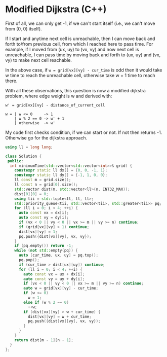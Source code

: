 # Modified Dijkstra (C++)

First of all, we can only get -1, if we can't start itself (i.e., we can't move
from (0, 0) itself).

If I start and anytime next cell is unreachable, then I can move back and forth
to/from previous cell, from which I reached here to pass time. For example, if
I moved from (ux, uy) to (vx, vy) and now next cell is unreachable, I can pass
time by moving back and forth to (ux, uy) and (vx, vy) to make next cell reachable.

In the above case, if `w = grid[vx][vy] - cur_time` is odd then it would take w
time to reach the unreachable cell, otherwise take w + 1 time to reach there.

With all these observations, this question is now a modified dijkstra problem, where
edge weight is w and derived with:
```
w' = grid[vx][vy] - distance_of_current_cell

w = | w <= 0     -> 1
    | w % 2 == 0 -> w' + 1
    | otherwise  -> w'
```

My code first checks condition, if we can start or not. If not then returns -1.
Otherwise go for the dijkstra approach.

```cpp
using ll = long long;

class Solution {
 public:
  int minimumTime(std::vector<std::vector<int>>& grid) {
    constexpr static ll dx[] = {0, 0, -1, 1};
    constexpr static ll dy[] = {-1, 1, 0, 0};
    ll const m = grid.size();
    ll const n = grid[0].size();
    std::vector dist(m, std::vector<ll>(n, INT32_MAX));
    dist[0][0] = 0;
    using tii = std::tuple<ll, ll, ll>;
    std::priority_queue<tii, std::vector<tii>, std::greater<tii>> pq;
    for (ll i = 0; i < 4; ++i) {
      auto const vx = dx[i];
      auto const vy = dy[i];
      if (vx < 0 || vy < 0 || vx >= m || vy >= n) continue;
      if (grid[vx][vy] > 1) continue;
      dist[vx][vy] = 1;
      pq.push({dist[vx][vy], vx, vy});
    }
    if (pq.empty()) return -1;
    while (not std::empty(pq)) {
      auto [cur_time, ux, uy] = pq.top();
      pq.pop();
      if (cur_time > dist[ux][uy]) continue;
      for (ll i = 0; i < 4; ++i) {
        auto const vx = ux + dx[i];
        auto const vy = uy + dy[i];
        if (vx < 0 || vy < 0 || vx >= m || vy >= n) continue;
        auto w = grid[vx][vy] - cur_time;
        if (w <= 0)
          w = 1;
        else if (w % 2 == 0)
          ++w;
        if (dist[vx][vy] > w + cur_time) {
          dist[vx][vy] = w + cur_time;
          pq.push({dist[vx][vy], vx, vy});
        }
      }
    }
    return dist[m - 1][n - 1];
  }
};
```
